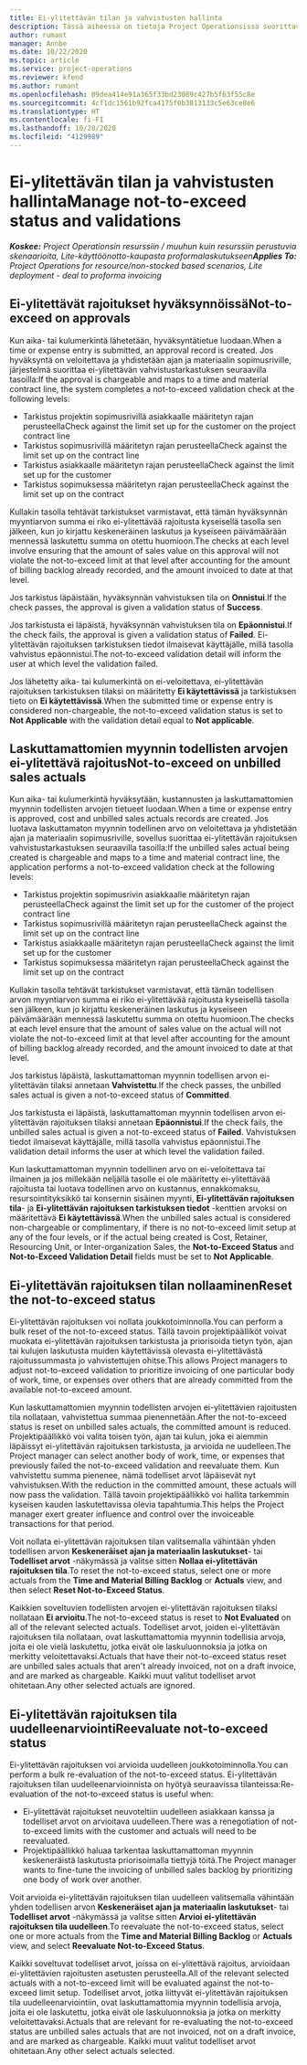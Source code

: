 ```yaml
---
title: Ei-ylitettävän tilan ja vahvistusten hallinta
description: Tässä aiheessa on tietoja Project Operationsissa suorittavista ei-ylitettävän rajoituksen tarkistuksesta.
author: rumant
manager: Annbe
ms.date: 10/22/2020
ms.topic: article
ms.service: project-operations
ms.reviewer: kfend
ms.author: rumant
ms.openlocfilehash: 09dea414e91a365f33bd23089c427b5f63f55c8e
ms.sourcegitcommit: 4cf1dc1561b92fca4175f0b3813133c5e63ce8e6
ms.translationtype: HT
ms.contentlocale: fi-FI
ms.lasthandoff: 10/28/2020
ms.locfileid: "4129989"
---
```

# <a name="manage-not-to-exceed-status-and-validations"></a><span data-ttu-id="b809c-103">Ei-ylitettävän tilan ja vahvistusten hallinta</span><span class="sxs-lookup"><span data-stu-id="b809c-103">Manage not-to-exceed status and validations</span></span> 

<span data-ttu-id="b809c-104">_**Koskee:** Project Operationsin resurssiin / muuhun kuin resurssiin perustuvia skenaarioita, Lite-käyttöönotto-kaupasta proformalaskutukseen_</span><span class="sxs-lookup"><span data-stu-id="b809c-104">_**Applies To:** Project Operations for resource/non-stocked based scenarios, Lite deployment - deal to proforma invoicing_</span></span>

## <a name="not-to-exceed-on-approvals"></a><span data-ttu-id="b809c-105">Ei-ylitettävät rajoitukset hyväksynnöissä</span><span class="sxs-lookup"><span data-stu-id="b809c-105">Not-to-exceed on approvals</span></span>

<span data-ttu-id="b809c-106">Kun aika- tai kulumerkintä lähetetään, hyväksyntätietue luodaan.</span><span class="sxs-lookup"><span data-stu-id="b809c-106">When a time or expense entry is submitted, an approval record is created.</span></span> <span data-ttu-id="b809c-107">Jos hyväksyntä on veloitettava ja yhdistetään ajan ja materiaalin sopimusriville, järjestelmä suorittaa ei-ylitettävän vahvistustarkastuksen seuraavilla tasoilla:</span><span class="sxs-lookup"><span data-stu-id="b809c-107">If the approval is chargeable and maps to a time and material contract line, the system completes a not-to-exceed validation check at the following levels:</span></span>

  - <span data-ttu-id="b809c-108">Tarkistus projektin sopimusrivillä asiakkaalle määritetyn rajan perusteella</span><span class="sxs-lookup"><span data-stu-id="b809c-108">Check against the limit set up for the customer on the project contract line</span></span>
  - <span data-ttu-id="b809c-109">Tarkistus sopimusrivillä määritetyn rajan perusteella</span><span class="sxs-lookup"><span data-stu-id="b809c-109">Check against the limit set up on the contract line</span></span>
  - <span data-ttu-id="b809c-110">Tarkistus asiakkaalle määritetyn rajan perusteella</span><span class="sxs-lookup"><span data-stu-id="b809c-110">Check against the limit set up for the customer</span></span>
  - <span data-ttu-id="b809c-111">Tarkistus sopimuksessa määritetyn rajan perusteella</span><span class="sxs-lookup"><span data-stu-id="b809c-111">Check against the limit set up on the contract</span></span>

<span data-ttu-id="b809c-112">Kullakin tasolla tehtävät tarkistukset varmistavat, että tämän hyväksynnän myyntiarvon summa ei riko ei-ylitettävää rajoitusta kyseisellä tasolla sen jälkeen, kun jo kirjattu keskeneräinen laskutus ja kyseiseen päivämäärään mennessä laskutettu summa on otettu huomioon.</span><span class="sxs-lookup"><span data-stu-id="b809c-112">The checks at each level involve ensuring that the amount of sales value on this approval will not violate the not-to-exceed limit at that level after accounting for the amount of billing backlog already recorded, and the amount invoiced to date at that level.</span></span>

<span data-ttu-id="b809c-113">Jos tarkistus läpäistään, hyväksynnän vahvistuksen tila on **Onnistui**.</span><span class="sxs-lookup"><span data-stu-id="b809c-113">If the check passes, the approval is given a validation status of **Success**.</span></span>

<span data-ttu-id="b809c-114">Jos tarkistusta ei läpäistä, hyväksynnän vahvistuksen tila on **Epäonnistui**.</span><span class="sxs-lookup"><span data-stu-id="b809c-114">If the check fails, the approval is given a validation status of **Failed**.</span></span> <span data-ttu-id="b809c-115">Ei-ylitettävän rajoituksen tarkistuksen tiedot ilmaisevat käyttäjälle, millä tasolla vahvistus epäonnistui.</span><span class="sxs-lookup"><span data-stu-id="b809c-115">The not-to-exceed validation detail will inform the user at which level the validation failed.</span></span>

<span data-ttu-id="b809c-116">Jos lähetetty aika- tai kulumerkintä on ei-veloitettava, ei-ylitettävän rajoituksen tarkistuksen tilaksi on määritetty **Ei käytettävissä** ja tarkistuksen tieto on **Ei käytettävissä**.</span><span class="sxs-lookup"><span data-stu-id="b809c-116">When the submitted time or expense entry is considered non-chargeable, the not-to-exceed validation status is set to **Not Applicable** with the validation detail equal to **Not applicable**.</span></span>

## <a name="not-to-exceed-on-unbilled-sales-actuals"></a><span data-ttu-id="b809c-117">Laskuttamattomien myynnin todellisten arvojen ei-ylitettävä rajoitus</span><span class="sxs-lookup"><span data-stu-id="b809c-117">Not-to-exceed on unbilled sales actuals</span></span>

<span data-ttu-id="b809c-118">Kun aika- tai kulumerkintä hyväksytään, kustannusten ja laskuttamattomien myynnin todellisten arvojen tietueet luodaan.</span><span class="sxs-lookup"><span data-stu-id="b809c-118">When a time or expense entry is approved, cost and unbilled sales actuals records are created.</span></span> <span data-ttu-id="b809c-119">Jos luotava laskuttamaton myynnin todellinen arvo on veloitettava ja yhdistetään ajan ja materiaalin sopimusriville, sovellus suorittaa ei-ylitettävän rajoituksen vahvistustarkastuksen seuraavilla tasoilla:</span><span class="sxs-lookup"><span data-stu-id="b809c-119">If the unbilled sales actual being created is chargeable and maps to a time and material contract line, the application performs a not-to-exceed validation check at the following levels:</span></span>

  - <span data-ttu-id="b809c-120">Tarkistus projektin sopimusrivin asiakkaalle määritetyn rajan perusteella</span><span class="sxs-lookup"><span data-stu-id="b809c-120">Check against the limit set up for the customer of the project contract line</span></span>
  - <span data-ttu-id="b809c-121">Tarkistus sopimusrivillä määritetyn rajan perusteella</span><span class="sxs-lookup"><span data-stu-id="b809c-121">Check against the limit set up on the contract line</span></span>
  - <span data-ttu-id="b809c-122">Tarkistus asiakkaalle määritetyn rajan perusteella</span><span class="sxs-lookup"><span data-stu-id="b809c-122">Check against the limit set up for the customer</span></span>
  - <span data-ttu-id="b809c-123">Tarkistus sopimuksessa määritetyn rajan perusteella</span><span class="sxs-lookup"><span data-stu-id="b809c-123">Check against the limit set up on the contract</span></span>

<span data-ttu-id="b809c-124">Kullakin tasolla tehtävät tarkistukset varmistavat, että tämän todellisen arvon myyntiarvon summa ei riko ei-ylitettävää rajoitusta kyseisellä tasolla sen jälkeen, kun jo kirjattu keskeneräinen laskutus ja kyseiseen päivämäärään mennessä laskutettu summa on otettu huomioon.</span><span class="sxs-lookup"><span data-stu-id="b809c-124">The checks at each level ensure that the amount of sales value on the actual will not violate the not-to-exceed limit at that level after accounting for the amount of billing backlog already recorded, and the amount invoiced to date at that level.</span></span>

<span data-ttu-id="b809c-125">Jos tarkistus läpäistä, laskuttamattoman myynnin todellisen arvon ei-ylitettävän tilaksi annetaan **Vahvistettu**.</span><span class="sxs-lookup"><span data-stu-id="b809c-125">If the check passes, the unbilled sales actual is given a not-to-exceed status of **Committed**.</span></span>

<span data-ttu-id="b809c-126">Jos tarkistusta ei läpäistä, laskuttamattoman myynnin todellisen arvon ei-ylitettävän rajoituksen tilaksi annetaan **Epäonnistui**.</span><span class="sxs-lookup"><span data-stu-id="b809c-126">If the check fails, the unbilled sales actual is given a not-to-exceed status of **Failed**.</span></span> <span data-ttu-id="b809c-127">Vahvistuksen tiedot ilmaisevat käyttäjälle, millä tasolla vahvistus epäonnistui.</span><span class="sxs-lookup"><span data-stu-id="b809c-127">The validation detail informs the user at which level the validation failed.</span></span>

<span data-ttu-id="b809c-128">Kun laskuttamattoman myynnin todellinen arvo on ei-veloitettava tai ilmainen ja jos millekään neljällä tasolle ei ole määritetty ei-ylitettävää rajoitusta tai luotava todellinen arvo on kustannus, ennakkomaksu, resursointityksikkö tai konsernin sisäinen myynti, **Ei-ylitettävän rajoituksen tila**- ja **Ei-ylitettävän rajoituksen tarkistuksen tiedot** -kenttien arvoksi on määritettävä **Ei käytettävissä**.</span><span class="sxs-lookup"><span data-stu-id="b809c-128">When the unbilled sales actual is considered non-chargeable or complimentary, if there is no not-to-exceed limit setup at any of the four levels, or if the actual being created is Cost, Retainer, Resourcing Unit, or Inter-organization Sales, the **Not-to-Exceed Status** and **Not-to-Exceed Validation Detail** fields must be set to **Not Applicable**.</span></span>

## <a name="reset-the-not-to-exceed-status"></a><span data-ttu-id="b809c-129">Ei-ylitettävän rajoituksen tilan nollaaminen</span><span class="sxs-lookup"><span data-stu-id="b809c-129">Reset the not-to-exceed status</span></span>

<span data-ttu-id="b809c-130">Ei-ylitettävän rajoituksen voi nollata joukkotoiminnolla.</span><span class="sxs-lookup"><span data-stu-id="b809c-130">You can perform a bulk reset of the not-to-exceed status.</span></span> <span data-ttu-id="b809c-131">Tällä tavoin projektipäälliköt voivat muokata ei-ylitettävän rajoituksen tarkistusta ja priorisoida tietyn työn, ajan tai kulujen laskutusta muiden käytettävissä olevasta ei-ylitettävästä rajoitussummasta jo vahvistettujen ohitse.</span><span class="sxs-lookup"><span data-stu-id="b809c-131">This allows Project managers to adjust not-to-exceed validation to prioritize invoicing of one particular body of work, time, or expenses over others that are already committed from the available not-to-exceed amount.</span></span>

<span data-ttu-id="b809c-132">Kun laskuttamattomien myynnin todellisten arvojen ei-ylitettävien rajoitusten tila nollataan, vahvistettua summaa pienennetään.</span><span class="sxs-lookup"><span data-stu-id="b809c-132">After the not-to-exceed status is reset on unbilled sales actuals, the committed amount is reduced.</span></span> <span data-ttu-id="b809c-133">Projektipäällikkö voi valita toisen työn, ajan tai kulun, joka ei aiemmin läpäissyt ei-ylitettävän rajoituksen tarkistusta, ja arvioida ne uudelleen.</span><span class="sxs-lookup"><span data-stu-id="b809c-133">The Project manager can select another body of work, time, or expenses that previously failed the not-to-exceed validation and reevaluate them.</span></span> <span data-ttu-id="b809c-134">Kun vahvistettu summa pienenee, nämä todelliset arvot läpäisevät nyt vahvistuksen.</span><span class="sxs-lookup"><span data-stu-id="b809c-134">With the reduction in the committed amount, these actuals will now pass the validation.</span></span> <span data-ttu-id="b809c-135">Tällä tavoin projektipäällikkö voi hallita tarkemmin kyseisen kauden laskutettavissa olevia tapahtumia.</span><span class="sxs-lookup"><span data-stu-id="b809c-135">This helps the Project manager exert greater influence and control over the invoiceable transactions for that period.</span></span>

<span data-ttu-id="b809c-136">Voit nollata ei-ylitettävän rajoituksen tilan valitsemalla vähintään yhden todellisen arvon **Keskeneräiset ajan ja materiaalin laskutukset**- tai **Todelliset arvot** -näkymässä ja valitse sitten **Nollaa ei-ylitettävän rajoituksen tila**.</span><span class="sxs-lookup"><span data-stu-id="b809c-136">To reset the not-to-exceed status, select one or more actuals from the **Time and Material Billing Backlog** or **Actuals** view, and then select **Reset Not-to-Exceed Status**.</span></span>

<span data-ttu-id="b809c-137">Kaikkien soveltuvien todellisten arvojen ei-ylitettävän rajoituksen tilaksi nollataan **Ei arvioitu**.</span><span class="sxs-lookup"><span data-stu-id="b809c-137">The not-to-exceed status is reset to **Not Evaluated** on all of the relevant selected actuals.</span></span> <span data-ttu-id="b809c-138">Todelliset arvot, joiden ei-ylitettävän rajoituksen tila nollataan, ovat laskuttamattomia myynnin todellisia arvoja, joita ei ole vielä laskutettu, jotka eivät ole laskuluonnoksia ja jotka on merkitty veloitettavaksi.</span><span class="sxs-lookup"><span data-stu-id="b809c-138">Actuals that have their not-to-exceed status reset are unbilled sales actuals that aren't already invoiced, not on a draft invoice, and are marked as chargeable.</span></span> <span data-ttu-id="b809c-139">Kaikki muut valitut todelliset arvot ohitetaan.</span><span class="sxs-lookup"><span data-stu-id="b809c-139">Any other selected actuals are ignored.</span></span>

## <a name="reevaluate-not-to-exceed-status"></a><span data-ttu-id="b809c-140">Ei-ylitettävän rajoituksen tila uudelleenarviointi</span><span class="sxs-lookup"><span data-stu-id="b809c-140">Reevaluate not-to-exceed status</span></span>

<span data-ttu-id="b809c-141">Ei-ylitettävän rajoituksen voi arvioida uudelleen joukkotoiminnolla.</span><span class="sxs-lookup"><span data-stu-id="b809c-141">You can perform a bulk re-evaluation of the not-to-exceed status.</span></span> <span data-ttu-id="b809c-142">Ei-ylitettävän rajoituksen tilan uudelleenarvioinnista on hyötyä seuraavissa tilanteissa:</span><span class="sxs-lookup"><span data-stu-id="b809c-142">Re-evaluation of the not-to-exceed status is useful when:</span></span>

  - <span data-ttu-id="b809c-143">Ei-ylitettävät rajoitukset neuvoteltiin uudelleen asiakkaan kanssa ja todelliset arvot on arvioitava uudelleen.</span><span class="sxs-lookup"><span data-stu-id="b809c-143">There was a renegotiation of not-to-exceed limits with the customer and actuals will need to be reevaluated.</span></span>
  - <span data-ttu-id="b809c-144">Projektipäällikkö haluaa tarkentaa laskuttamattoman myynnin keskeneräistä laskutusta priorisoimalla tiettyjä töitä.</span><span class="sxs-lookup"><span data-stu-id="b809c-144">The Project manager wants to fine-tune the invoicing of unbilled sales backlog by prioritizing one body of work over another.</span></span>

<span data-ttu-id="b809c-145">Voit arvioida ei-ylitettävän rajoituksen tilan uudelleen valitsemalla vähintään yhden todellisen arvon **Keskeneräiset ajan ja materiaalin laskutukset**- tai **Todelliset arvot** -näkymässä ja valitse sitten **Arvioi ei-ylitettävän rajoituksen tila uudelleen**.</span><span class="sxs-lookup"><span data-stu-id="b809c-145">To reevaluate the not-to-exceed status, select one or more actuals from the **Time and Material Billing Backlog** or **Actuals** view, and select **Reevaluate Not-to-Exceed Status**.</span></span>

<span data-ttu-id="b809c-146">Kaikki soveltuvat todelliset arvot, joissa on ei-ylitettävä rajoitus, arvioidaan ei-ylitettävien rajoitusten asetusten perusteella.</span><span class="sxs-lookup"><span data-stu-id="b809c-146">All of the relevant selected actuals with a not-to-exceed limit will be evaluated against the not-to-exceed limit setup.</span></span> <span data-ttu-id="b809c-147">Todelliset arvot, jotka liittyvät ei-ylitettävän rajoituksen tila uudelleenarviointiin, ovat laskuttamattomia myynnin todellisia arvoja, joita ei ole laskutettu, jotka eivät ole laskuluonnoksia ja jotka on merkitty veloitettavaksi.</span><span class="sxs-lookup"><span data-stu-id="b809c-147">Actuals that are relevant for re-evaluating the not-to-exceed status are unbilled sales actuals that are not invoiced, not on a draft invoice, and are marked as chargeable.</span></span> <span data-ttu-id="b809c-148">Kaikki muut valitut todelliset arvot ohitetaan.</span><span class="sxs-lookup"><span data-stu-id="b809c-148">Any other select actuals selected.</span></span>
